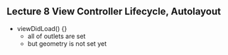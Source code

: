 ## Lecture 8 View Controller Lifecycle, Autolayout

* viewDidLoad() {}
    * all of outlets are set   
    * but geometry is not set yet 